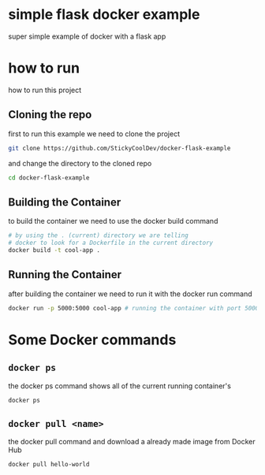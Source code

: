 # simple flask docker example
super simple example of docker with a flask app

# how to run
how to run this project

## Cloning the repo 
first to run this example we need to clone the project
```bash
git clone https://github.com/StickyCoolDev/docker-flask-example
```
and change the directory to the cloned repo

```bash
cd docker-flask-example
```

## Building the **Container**

to build the container we need to use the docker build command
```bash
# by using the . (current) directory we are telling
# docker to look for a Dockerfile in the current directory
docker build -t cool-app . 
```
## Running the **Container**

after building the container we need to run it with the docker run command
```bash
docker run -p 5000:5000 cool-app # running the container with port 5000 mapped to 5000
```

# Some Docker commands
## `docker ps`
the docker ps command shows all of the current running container's
```bash
docker ps
```
## `docker pull <name>`
the docker pull command and download a already made image from Docker Hub
```bash
docker pull hello-world
```

